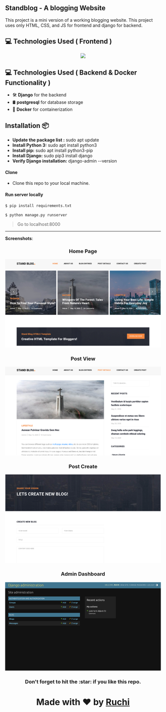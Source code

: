 ## Standblog - A blogging Website
This project is a mini version of a working blogging website. This project uses only HTML, CSS, and JS for frontend and django for backend.

## 💻 Technologies Used ( Frontend )
<p align="center">
  <a href="https://skillicons.dev">
    <img src="https://skillicons.dev/icons?i=html,css,js" />
  </a>
</p>

## 💻 Technologies Used ( Backend & Docker Functionality )

- 🛠️ **Django** for the backend
- 🛢️ **postgresql** for database storage
- 🐳 **Docker** for containerization


## Installation 📦
-  **Update the package list :** sudo apt update
- **Install Python 3:** sudo apt install python3
- **Install pip:** sudo apt install python3-pip
- **Install Django:** sudo pip3 install django
- **Verify Django installation:** django-admin --version

#### Clone

- Clone this repo to your local machine.

#### Run server locally
```shell
$ pip install requirements.txt
```

```shell
$ python manage.py runserver
```
> Go to localhost:8000

----


 **Screenshots**: 

<h3 align="center"> Home Page</h3>
<img src="images/Home.png">
<h3 align="center"> Post View</h3>
<img src="images/post_view.png">
<h3 align="center"> Post Create</h3>
<img src="images/post_create.png">
<h3 align="center"> Admin Dashboard </h3>
<img src="images/admin.png">


<h3  align="center" > Don't forget to hit the :star: if you like this repo. </h3>
<h1 align="center"> Made with ❤️ by <a href="https://github.com/RuchiLamichhane">Ruchi</a> </h1>

